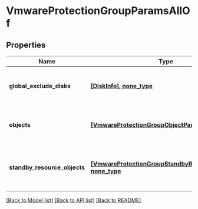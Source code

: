 # VmwareProtectionGroupParamsAllOf


## Properties
Name | Type | Description | Notes
------------ | ------------- | ------------- | -------------
**global_exclude_disks** | [**[DiskInfo], none_type**](DiskInfo.md) | Specifies a list of disks to exclude from the backup. | [optional] 
**objects** | [**[VmwareProtectionGroupObjectParams]**](VmwareProtectionGroupObjectParams.md) | Specifies the objects to include in the backup. | [optional] 
**standby_resource_objects** | [**[VmwareProtectionGroupStandbyResourceParams], none_type**](VmwareProtectionGroupStandbyResourceParams.md) | Specifies the standby resource objects for this backup. | [optional] 

[[Back to Model list]](../README.md#documentation-for-models) [[Back to API list]](../README.md#documentation-for-api-endpoints) [[Back to README]](../README.md)


